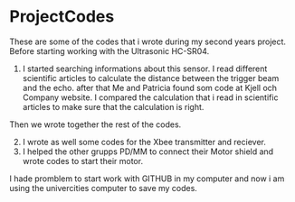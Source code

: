# ProjectCodes
These are some of the codes that i wrote during my second years project. 
Before starting working with the Ultrasonic HC-SR04. 

1. I started searching informations about this sensor. I read different scientific articles to calculate the distance between the trigger beam and the echo.
after that Me and Patricia found som code at Kjell och Company website. I compared the calculation that i read in scientific articles to make sure that the calculation is right.

Then we wrote together the rest of the codes.

2. I wrote as well some codes for the Xbee transmitter and reciever.
3. I helped the other grupps PD/MM to connect their Motor shield and wrote codes to start their motor.

I hade promblem to start work with GITHUB in my computer and now i am using the univercities computer to save my codes.


 
